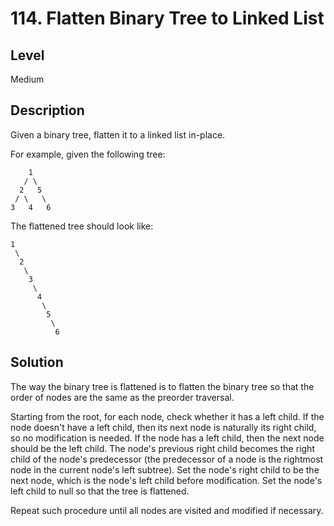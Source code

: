 # 114. Flatten Binary Tree to Linked List
## Level
Medium

## Description
Given a binary tree, flatten it to a linked list in-place.

For example, given the following tree:
```
    1
   / \
  2   5
 / \   \
3   4   6
```
The flattened tree should look like:
```
1
 \
  2
   \
    3
     \
      4
       \
        5
         \
          6
```

## Solution
The way the binary tree is flattened is to flatten the binary tree so that the order of nodes are the same as the preorder traversal.

Starting from the root, for each node, check whether it has a left child. If the node doesn't have a left child, then its next node is naturally its right child, so no modification is needed. If the node has a left child, then the next node should be the left child. The node's previous right child becomes the right child of the node's predecessor (the predecessor of a node is the rightmost node in the current node's left subtree). Set the node's right child to be the next node, which is the node's left child before modification. Set the node's left child to null so that the tree is flattened.

Repeat such procedure until all nodes are visited and modified if necessary.
